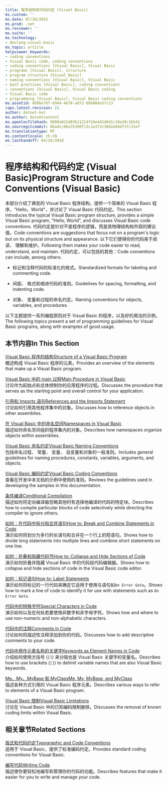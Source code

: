 ```yaml
---
title: 程序结构和代码约定 (Visual Basic)
ms.custom: ''
ms.date: 07/20/2015
ms.prod: .net
ms.reviewer: ''
ms.suite: ''
ms.technology:
- devlang-visual-basic
ms.topic: article
helpviewer_keywords:
- coding conventions
- Visual Basic code, coding conventions
- coding conventions [Visual Basic], Visual Basic
- programs [Visual Basic], structure
- program structure [Visual Basic]
- naming conventions [Visual Basic], Visual Basic
- best practices [Visual Basic], coding conventions
- conventions [Visual Basic], Visual Basic coding
- Visual Basic code
- programming [Visual Basic], Visual Basic coding conventions
ms.assetid: dd9be76f-6944-4e78-ad72-0b6084a3fc13
caps.latest.revision: 21
author: dotnet-bot
ms.author: dotnetcontent
ms.openlocfilehash: 9980a815d83b21214f1be441d641c3da38c1b541
ms.sourcegitcommit: 86adcc06e35390f13c1e372c36d2e044f1fc31ef
ms.translationtype: MT
ms.contentlocale: zh-CN
ms.lasthandoff: 04/26/2018
---
```

# <a name="program-structure-and-code-conventions-visual-basic"></a><span data-ttu-id="5936b-102">程序结构和代码约定 (Visual Basic)</span><span class="sxs-lookup"><span data-stu-id="5936b-102">Program Structure and Code Conventions (Visual Basic)</span></span>
<span data-ttu-id="5936b-103">本部分介绍了典型的 Visual Basic 程序结构，提供一个简单的 Visual Basic 程序，"Hello，World"，并讨论了 Visual Basic 代码约定。</span><span class="sxs-lookup"><span data-stu-id="5936b-103">This section introduces the typical Visual Basic program structure, provides a simple Visual Basic program, "Hello, World", and discusses Visual Basic code conventions.</span></span> <span data-ttu-id="5936b-104">代码约定是针对不是程序的逻辑，而是其物理结构和外观的建议值。</span><span class="sxs-lookup"><span data-stu-id="5936b-104">Code conventions are suggestions that focus not on a program's logic but on its physical structure and appearance.</span></span> <span data-ttu-id="5936b-105">以下它们使得你的代码易于阅读、 理解和维护。</span><span class="sxs-lookup"><span data-stu-id="5936b-105">Following them makes your code easier to read, understand, and maintain.</span></span> <span data-ttu-id="5936b-106">代码约定，可以包括的其他：</span><span class="sxs-lookup"><span data-stu-id="5936b-106">Code conventions can include, among others:</span></span>  
  
-   <span data-ttu-id="5936b-107">标记和注释代码的标准化的格式。</span><span class="sxs-lookup"><span data-stu-id="5936b-107">Standardized formats for labeling and commenting code.</span></span>  
  
-   <span data-ttu-id="5936b-108">间距、 格式和缩进代码的准则。</span><span class="sxs-lookup"><span data-stu-id="5936b-108">Guidelines for spacing, formatting, and indenting code.</span></span>  
  
-   <span data-ttu-id="5936b-109">对象、 变量和过程的命名约定。</span><span class="sxs-lookup"><span data-stu-id="5936b-109">Naming conventions for objects, variables, and procedures.</span></span>  
  
 <span data-ttu-id="5936b-110">以下主题提供一系列编程原则对于 Visual Basic 的程序，以及好的用法的示例。</span><span class="sxs-lookup"><span data-stu-id="5936b-110">The following topics present a set of programming guidelines for Visual Basic programs, along with examples of good usage.</span></span>  
  
## <a name="in-this-section"></a><span data-ttu-id="5936b-111">本节内容</span><span class="sxs-lookup"><span data-stu-id="5936b-111">In This Section</span></span>  
 [<span data-ttu-id="5936b-112">Visual Basic 程序的结构</span><span class="sxs-lookup"><span data-stu-id="5936b-112">Structure of a Visual Basic Program</span></span>](../../../visual-basic/programming-guide/program-structure/structure-of-a-visual-basic-program.md)  
 <span data-ttu-id="5936b-113">概述构成 Visual Basic 程序的元素。</span><span class="sxs-lookup"><span data-stu-id="5936b-113">Provides an overview of the elements that make up a Visual Basic program.</span></span>  
  
 [<span data-ttu-id="5936b-114">Visual Basic 中的 main 过程</span><span class="sxs-lookup"><span data-stu-id="5936b-114">Main Procedure in Visual Basic</span></span>](../../../visual-basic/programming-guide/program-structure/main-procedure.md)  
 <span data-ttu-id="5936b-115">讨论作为起始点和总体控制你的应用程序的过程。</span><span class="sxs-lookup"><span data-stu-id="5936b-115">Discusses the procedure that serves as the starting point and overall control for your application.</span></span>  
  
 [<span data-ttu-id="5936b-116">引用和 Imports 语句</span><span class="sxs-lookup"><span data-stu-id="5936b-116">References and the Imports Statement</span></span>](../../../visual-basic/programming-guide/program-structure/references-and-the-imports-statement.md)  
 <span data-ttu-id="5936b-117">讨论如何引用其他程序集中的对象。</span><span class="sxs-lookup"><span data-stu-id="5936b-117">Discusses how to reference objects in other assemblies.</span></span>  
  
 [<span data-ttu-id="5936b-118">在 Visual Basic 中的命名空间</span><span class="sxs-lookup"><span data-stu-id="5936b-118">Namespaces in Visual Basic</span></span>](../../../visual-basic/programming-guide/program-structure/namespaces.md)  
 <span data-ttu-id="5936b-119">描述如何命名空间组织程序集内的对象。</span><span class="sxs-lookup"><span data-stu-id="5936b-119">Describes how namespaces organize objects within assemblies.</span></span>  
  
 [<span data-ttu-id="5936b-120">Visual Basic 命名约定</span><span class="sxs-lookup"><span data-stu-id="5936b-120">Visual Basic Naming Conventions</span></span>](../../../visual-basic/programming-guide/program-structure/naming-conventions.md)  
 <span data-ttu-id="5936b-121">包括命名过程、 常量、 变量、 自变量和对象的一般准则。</span><span class="sxs-lookup"><span data-stu-id="5936b-121">Includes general guidelines for naming procedures, constants, variables, arguments, and objects.</span></span>  
  
 [<span data-ttu-id="5936b-122">Visual Basic 编码约定</span><span class="sxs-lookup"><span data-stu-id="5936b-122">Visual Basic Coding Conventions</span></span>](../../../visual-basic/programming-guide/program-structure/coding-conventions.md)  
 <span data-ttu-id="5936b-123">查看在开发中本文档的示例中使用的准则。</span><span class="sxs-lookup"><span data-stu-id="5936b-123">Reviews the guidelines used in developing the samples in this documentation.</span></span>  
  
 [<span data-ttu-id="5936b-124">条件编译</span><span class="sxs-lookup"><span data-stu-id="5936b-124">Conditional Compilation</span></span>](../../../visual-basic/programming-guide/program-structure/conditional-compilation.md)  
 <span data-ttu-id="5936b-125">描述如何将定向编译器忽略其他时有选择地编译的代码的特定块。</span><span class="sxs-lookup"><span data-stu-id="5936b-125">Describes how to compile particular blocks of code selectively while directing the compiler to ignore others.</span></span>  
  
 [<span data-ttu-id="5936b-126">如何：在代码中拆分和合并语句</span><span class="sxs-lookup"><span data-stu-id="5936b-126">How to: Break and Combine Statements in Code</span></span>](../../../visual-basic/programming-guide/program-structure/how-to-break-and-combine-statements-in-code.md)  
 <span data-ttu-id="5936b-127">演示如何将划分为多行的长语句和合并在一个行上的短语句。</span><span class="sxs-lookup"><span data-stu-id="5936b-127">Shows how to divide long statements into multiple lines and combine short statements on one line.</span></span>  
  
 [<span data-ttu-id="5936b-128">如何：折叠和隐藏代码节</span><span class="sxs-lookup"><span data-stu-id="5936b-128">How to: Collapse and Hide Sections of Code</span></span>](../../../visual-basic/programming-guide/program-structure/how-to-collapse-and-hide-sections-of-code.md)  
 <span data-ttu-id="5936b-129">演示如何折叠并隐藏 Visual Basic 中的代码段代码编辑器。</span><span class="sxs-lookup"><span data-stu-id="5936b-129">Shows how to collapse and hide sections of code in the Visual Basic code editor.</span></span>  
  
 [<span data-ttu-id="5936b-130">如何：标记语句</span><span class="sxs-lookup"><span data-stu-id="5936b-130">How to: Label Statements</span></span>](../../../visual-basic/programming-guide/program-structure/how-to-label-statements.md)  
 <span data-ttu-id="5936b-131">演示如何将标记的一行代码来确定它适用于使用与语句如`On Error Goto`。</span><span class="sxs-lookup"><span data-stu-id="5936b-131">Shows how to mark a line of code to identify it for use with statements such as `On Error Goto`.</span></span>  
  
 [<span data-ttu-id="5936b-132">代码中的特殊字符</span><span class="sxs-lookup"><span data-stu-id="5936b-132">Special Characters in Code</span></span>](../../../visual-basic/programming-guide/program-structure/special-characters-in-code.md)  
 <span data-ttu-id="5936b-133">演示如何以及在何处若要使用非数字和非字母字符。</span><span class="sxs-lookup"><span data-stu-id="5936b-133">Shows how and where to use non-numeric and non-alphabetic characters.</span></span>  
  
 [<span data-ttu-id="5936b-134">代码中的注释</span><span class="sxs-lookup"><span data-stu-id="5936b-134">Comments in Code</span></span>](../../../visual-basic/programming-guide/program-structure/comments-in-code.md)  
 <span data-ttu-id="5936b-135">讨论如何将描述性注释添加到你的代码。</span><span class="sxs-lookup"><span data-stu-id="5936b-135">Discusses how to add descriptive comments to your code.</span></span>  
  
 [<span data-ttu-id="5936b-136">代码中用作元素名称的关键字</span><span class="sxs-lookup"><span data-stu-id="5936b-136">Keywords as Element Names in Code</span></span>](../../../visual-basic/programming-guide/program-structure/keywords-as-element-names-in-code.md)  
 <span data-ttu-id="5936b-137">介绍如何使用方括号 (`[]`) 来分隔也是 Visual Basic 关键字的变量名。</span><span class="sxs-lookup"><span data-stu-id="5936b-137">Describes how to use brackets (`[]`) to delimit variable names that are also Visual Basic keywords.</span></span>  
  
 [<span data-ttu-id="5936b-138">Me、My、MyBase 和 MyClass</span><span class="sxs-lookup"><span data-stu-id="5936b-138">Me, My, MyBase, and MyClass</span></span>](../../../visual-basic/programming-guide/program-structure/me-my-mybase-and-myclass.md)  
 <span data-ttu-id="5936b-139">描述各种方式引用的 Visual Basic 程序元素。</span><span class="sxs-lookup"><span data-stu-id="5936b-139">Describes various ways to refer to elements of a Visual Basic program.</span></span>  
  
 [<span data-ttu-id="5936b-140">Visual Basic 限制</span><span class="sxs-lookup"><span data-stu-id="5936b-140">Visual Basic Limitations</span></span>](../../../visual-basic/programming-guide/program-structure/limitations.md)  
 <span data-ttu-id="5936b-141">讨论在 Visual Basic 中的已知编码限制删除。</span><span class="sxs-lookup"><span data-stu-id="5936b-141">Discusses the removal of known coding limits within Visual Basic.</span></span>  
  
## <a name="related-sections"></a><span data-ttu-id="5936b-142">相关章节</span><span class="sxs-lookup"><span data-stu-id="5936b-142">Related Sections</span></span>  
 [<span data-ttu-id="5936b-143">版式和代码约定</span><span class="sxs-lookup"><span data-stu-id="5936b-143">Typographic and Code Conventions</span></span>](../../../visual-basic/language-reference/typographic-and-code-conventions.md)  
 <span data-ttu-id="5936b-144">适用于 Visual Basic，提供了标准编码约定。</span><span class="sxs-lookup"><span data-stu-id="5936b-144">Provides standard coding conventions for Visual Basic.</span></span>  
  
 [<span data-ttu-id="5936b-145">编写代码</span><span class="sxs-lookup"><span data-stu-id="5936b-145">Writing Code</span></span>](/visualstudio/ide/writing-code-in-the-code-and-text-editor)  
 <span data-ttu-id="5936b-146">描述使你更轻松地编写和管理你的代码的功能。</span><span class="sxs-lookup"><span data-stu-id="5936b-146">Describes features that make it easier for you to write and manage your code.</span></span>
